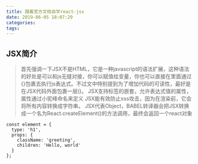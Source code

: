 ```yaml
---
title: 跟着官方文档自学react-jsx
date: 2019-06-05 18:07:29
categories:
tags:
---
```

## JSX简介
> 首先强调一下JSX不是HTML，它是一种javascript的语法扩展，这种语法的好处是可以和js无缝对接，你可以赋值给变量，你也可以直接在里面通过{}包裹去执行js表达式。不过文中特别提到为了增加代码的可读性，最好是在JSX代码外面包裹一层()。
> JSX支持标签的嵌套，允许表达式值的属性，属性通过小驼峰命名来定义
> JSX能有效防止xss攻击，因为在渲染前，它会将所有内容转换成字符串。
> JSX代表Object，BABEL转译器会把JSX转换成一个名为React.createElement()的方法调用，最终会返回一个react对象
```
const element = {
  type: 'h1',
  props: {
    className: 'greeting',
    children: 'Hello, world'
  }
};
```